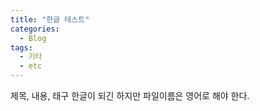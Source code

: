```yaml
---
title: "한글 테스트"
categories:
  - Blog
tags:
  - 기타
  - etc
---
```


제목, 내용, 태구 한글이 되긴 하지만 파일이름은 영어로 해야 한다.

